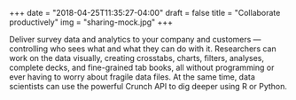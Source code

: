 +++
date = "2018-04-25T11:35:27-04:00"
draft = false
title = "Collaborate productively"
img = "sharing-mock.jpg"
+++

Deliver survey data and analytics to your company and customers — controlling who sees what and what they can do with it. Researchers can work on the data visually, creating crosstabs, charts, filters, analyses, complete decks, and fine-grained tab books, all without programming or ever having to worry about fragile data files. At the same time, data scientists can use the powerful Crunch API to dig deeper using R or Python.
